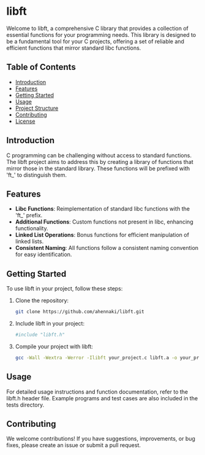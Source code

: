 # libft

Welcome to libft, a comprehensive C library that provides a collection of essential functions for your programming needs. This library is designed to be a fundamental tool for your C projects, offering a set of reliable and efficient functions that mirror standard libc functions.

## Table of Contents

- [Introduction](#introduction)
- [Features](#features)
- [Getting Started](#getting-started)
- [Usage](#usage)
- [Project Structure](#project-structure)
- [Contributing](#contributing)
- [License](#license)

## Introduction

C programming can be challenging without access to standard functions. The libft project aims to address this by creating a library of functions that mirror those in the standard library. These functions will be prefixed with 'ft_' to distinguish them.

## Features

- **Libc Functions**: Reimplementation of standard libc functions with the 'ft_' prefix.
- **Additional Functions**: Custom functions not present in libc, enhancing functionality.
- **Linked List Operations**: Bonus functions for efficient manipulation of linked lists.
- **Consistent Naming**: All functions follow a consistent naming convention for easy identification.

## Getting Started

To use libft in your project, follow these steps:

1. Clone the repository:

   ```bash
   git clone https://github.com/ahennaki/libft.git

2. Include libft in your project:

   ```bash
   #include "libft.h"

3. Compile your project with libft:

   ```bash
   gcc -Wall -Wextra -Werror -Ilibft your_project.c libft.a -o your_project

## Usage

For detailed usage instructions and function documentation, refer to the libft.h header file. Example programs and test cases are also included in the tests directory.

## Contributing

We welcome contributions! If you have suggestions, improvements, or bug fixes, please create an issue or submit a pull request.
